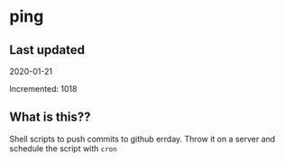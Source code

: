 # ping

## Last updated
2020-01-21

Incremented: 1018

## What is this??
Shell scripts to push commits to github errday. Throw it on a server and schedule the script with `cron`
